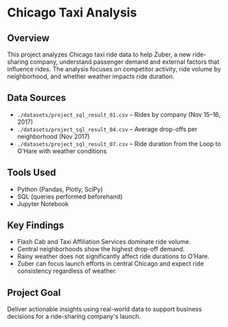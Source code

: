 # Chicago Taxi Analysis

## Overview

This project analyzes Chicago taxi ride data to help Zuber, a new ride-sharing company, understand passenger demand and external factors that influence rides. The analysis focuses on competitor activity, ride volume by neighborhood, and whether weather impacts ride duration.

## Data Sources

- `./datasets/project_sql_result_01.csv` – Rides by company (Nov 15–16, 2017)
- `./datasets/project_sql_result_04.csv` – Average drop-offs per neighborhood (Nov 2017)
- `./datasets/project_sql_result_07.csv` – Ride duration from the Loop to O’Hare with weather conditions

## Tools Used

- Python (Pandas, Plotly, SciPy)
- SQL (queries performed beforehand)
- Jupyter Notebook

## Key Findings

- Flash Cab and Taxi Affiliation Services dominate ride volume.
- Central neighborhoods show the highest drop-off demand.
- Rainy weather does not significantly affect ride durations to O’Hare.
- Zuber can focus launch efforts in central Chicago and expect ride consistency regardless of weather.

## Project Goal

Deliver actionable insights using real-world data to support business decisions for a ride-sharing company's launch.
